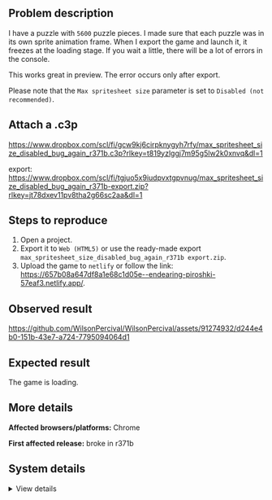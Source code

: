 ## Problem description

I have a puzzle with `5600` puzzle pieces. I made sure that each puzzle was in its own sprite animation frame. When I export the game and launch it, it freezes at the loading stage. If you wait a little, there will be a lot of errors in the console.

This works great in preview. The error occurs only after export.

Please note that the `Max spritesheet size` parameter is set to `Disabled (not recommended)`.

## Attach a .c3p

https://www.dropbox.com/scl/fi/gcw9kj6cirpknygyh7rfy/max_spritesheet_size_disabled_bug_again_r371b.c3p?rlkey=t819yzlggj7m95g5lw2k0xnvq&dl=1

export: https://www.dropbox.com/scl/fi/tgjuo5x9iudpvxtgpvnug/max_spritesheet_size_disabled_bug_again_r371b-export.zip?rlkey=jt78dxev11pv8tha2g66sc2aa&dl=1

## Steps to reproduce

1. Open a project.
2. Export it to `Web (HTML5)` or use the ready-made export `max_spritesheet_size_disabled_bug_again_r371b export.zip`.
3. Upload the game to `netlify` or follow the link:
https://657b08a647df8a1e68c1d05e--endearing-piroshki-57eaf3.netlify.app/.

## Observed result

https://github.com/WilsonPercival/WilsonPercival/assets/91274932/d244e4b0-151b-43e7-a724-7795094064d1

## Expected result

The game is loading.

## More details



**Affected browsers/platforms:** Chrome

**First affected release:** broke in r371b

## System details

<details><summary>View details</summary>

Platform information
Product: Construct 3 r371 (beta)
Browser: Chrome 120.0.6099.71
Browser engine: Chromium
Context: browser
Operating system: Windows 11
Device type: desktop
Device pixel ratio: 1.5
Logical CPU cores: 16
Approx. device memory: 8 GB
User agent: Mozilla/5.0 (Windows NT 10.0; Win64; x64) AppleWebKit/537.36 (KHTML, like Gecko) Chrome/120.0.0.0 Safari/537.36
Language setting: en-US

Local storage
Storage quota (approx): 283 gb
Storage usage (approx): 223 mb (0.1%)
Persistant storage: Yes

Browser support notes
This list contains missing features that are not required, but could improve performance or user experience if supported.

Nothing is missing. Everything is OK!
WebGL information
Version string: WebGL 2.0 (OpenGL ES 3.0 Chromium)
Numeric version: 2
Supports NPOT textures: yes
Supports GPU profiling: no
Supports highp precision: yes
Vendor: Google Inc. (AMD)
Renderer: ANGLE (AMD, AMD Radeon(TM) Graphics (0x00001638) Direct3D11 vs_5_0 ps_5_0, D3D11)
Major performance caveat: no
Maximum texture size: 16384
Point size range: 1 to 1024
Extensions:

EXT_color_buffer_float
EXT_color_buffer_half_float
EXT_disjoint_timer_query_webgl2
EXT_float_blend
EXT_texture_compression_bptc
EXT_texture_compression_rgtc
EXT_texture_filter_anisotropic
EXT_texture_norm16
KHR_parallel_shader_compile
OES_draw_buffers_indexed
OES_texture_float_linear
OVR_multiview2
WEBGL_clip_cull_distance
WEBGL_compressed_texture_s3tc
WEBGL_compressed_texture_s3tc_srgb
WEBGL_debug_renderer_info
WEBGL_debug_shaders
WEBGL_lose_context
WEBGL_multi_draw
WEBGL_provoking_vertex
Audio information
System sample rate: 48000 Hz
Output channels: 2
Output interpretation: speakers
Supported decode formats:

WebM Opus (audio/webm; codecs=opus)
Ogg Opus (audio/ogg; codecs=opus)
WebM Vorbis (audio/webm; codecs=vorbis)
Ogg Vorbis (audio/ogg; codecs=vorbis)
MPEG-4 AAC (audio/mp4; codecs=mp4a.40.5)
MP3 (audio/mpeg)
FLAC (audio/flac)
PCM WAV (audio/wav; codecs=1)
Supported encode formats:

WebM Opus (audio/webm; codecs=opus)
Video information
Supported decode formats:

WebM AV1 (video/webm; codecs=av01.0.00M.08)
MP4 AV1 (video/mp4; codecs=av01.0.00M.08)
WebM VP9 (video/webm; codecs=vp9)
WebM VP8 (video/webm; codecs=vp8)
H.265 (video/mp4; codecs=hev1.1.2.L93.B0)
H.264 (video/mp4; codecs=avc1.42E01E)
Supported encode formats:

WebM AV1 (video/webm; codecs=av1)
WebM VP9 (video/webm; codecs=vp9)
WebM VP8 (video/webm; codecs=vp8)

</details>
